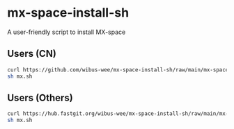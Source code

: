 # mx-space-install-sh

A user-friendly script to install MX-space

## Users (CN)

```bash
curl https://github.com/wibus-wee/mx-space-install-sh/raw/main/mx-space-main.sh -o mx.sh
sh mx.sh
```

## Users (Others)

```bash
curl https://hub.fastgit.org/wibus-wee/mx-space-install-sh/raw/main/mx-space-main.sh -o mx.sh
sh mx.sh
```
